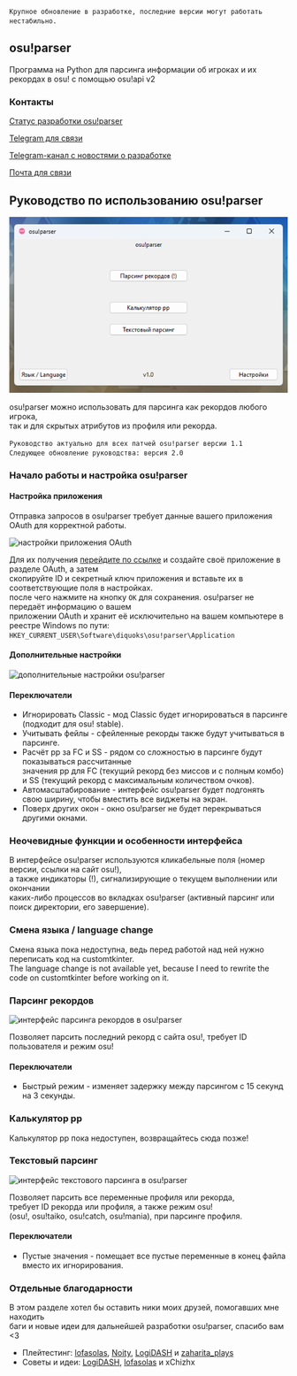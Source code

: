 `Крупное обновление в разработке, последние версии могут работать нестабильно.`

## osu!parser

Программа на Python для парсинга информации об игроках и их рекордах в osu! с помощью osu!api v2

### Контакты

[Статус разработки osu!parser](https://www.icloud.com/notes/0e0fiDVkllQ3CZ8kn6tbdpLnw)

[Telegram для связи](https://t.me/diquoks)

[Telegram-канал с новостями о разработке](https://t.me/diquoks_channel)

[Почта для связи](mailto:den232titovets@yandex.ru)

## Руководство по использованию osu!parser

![главное меню osu!parser](https://raw.githubusercontent.com/diquoks/osu-parser/refs/heads/main/osu!parser/assets/readme/main_menu.png)

osu!parser можно использовать для парсинга как рекордов любого игрока,\
так и для скрытых атрибутов из профиля или рекорда.

```Руководство актуально для всех патчей osu!parser версии 1.1```\
```Следующее обновление руководства: версия 2.0```

### Начало работы и настройка osu!parser

#### Настройка приложения

Отправка запросов в osu!parser требует данные вашего приложения OAuth для корректной работы.

![настройки приложения OAuth](https://raw.githubusercontent.com/diquoks/osu-parser/refs/heads/main/osu!parser/assets/readme/application_settings.png)

Для их получения [перейдите по ссылке](https://osu.ppy.sh/home/account/edit#oauth) и создайте своё приложение в разделе OAuth, а затем\
скопируйте ID и секретный ключ приложения и вставьте их в соответствующие поля в настройках.\
после чего нажмите на кнопку ```OK``` для сохранения. osu!parser не передаёт информацию о вашем\
приложении OAuth и хранит её исключительно на вашем компьютере в реестре Windows по пути:\
```HKEY_CURRENT_USER\Software\diquoks\osu!parser\Application```

#### Дополнительные настройки

![дополнительные настройки osu!parser](https://raw.githubusercontent.com/diquoks/osu-parser/refs/heads/main/osu!parser/assets/readme/additional_settings.png)

#### Переключатели

- Игнорировать Classic - мод Classic будет игнорироваться в парсинге (подходит для osu! stable).
- Учитывать фейлы - сфейленные рекорды также будут учитываться в парсинге.
- Расчёт pp за FC и SS - рядом со сложностью в парсинге будут показываться рассчитанные\
  значения pp для FC (текущий рекорд без миссов и с полным комбо)\
  и SS (текущий рекорд с максимальным количеством очков).
- Автомасштабирование - интерфейс osu!parser будет подгонять\
  свою ширину, чтобы вместить все виджеты на экран.
- Поверх других окон - окно osu!parser не будет перекрываться другими окнами.

### Неочевидные функции и особенности интерфейса

В интерфейсе osu!parser используются кликабельные поля (номер версии, ссылки на сайт osu!),\
а также индикаторы (!), сигнализирующие о текущем выполнении или окончании\
каких-либо процессов во вкладках osu!parser (активный парсинг или поиск директории, его завершение).

### Смена языка / language change

Смена языка пока недоступна, ведь перед работой над ней нужно переписать код на customtkinter.\
The language change is not available yet, because I need to rewrite the code on customtkinter before working on it.

### Парсинг рекордов

![интерфейс парсинга рекордов в osu!parser](https://raw.githubusercontent.com/diquoks/osu-parser/refs/heads/main/osu!parser/assets/readme/last_score.png)

Позволяет парсить последний рекорд с сайта osu!, требует ID пользователя и режим osu!

#### Переключатели

- Быстрый режим - изменяет задержку между парсингом с 15 секунд на 3 секунды.

### Калькулятор pp

Калькулятор pp пока недоступен, возвращайтесь сюда позже!

### Текстовый парсинг

![интерфейс текстового парсинга в osu!parser](https://raw.githubusercontent.com/diquoks/osu-parser/refs/heads/main/osu!parser/assets/readme/text_parsing.png)

Позволяет парсить все переменные профиля или рекорда,\
требует ID рекорда или профиля, а также режим osu!\
(osu!, osu!taiko, osu!catch, osu!mania), при парсинге профиля.

#### Переключатели

- Пустые значения - помещает все пустые переменные в конец файла вместо их игнорирования.

### Отдельные благодарности

В этом разделе хотел бы оставить ники моих друзей, помогавших мне находить\
баги и новые идеи для дальнейшей разработки osu!parser, спасибо вам <3

- Плейтестинг: [lofasolas](https://osu.ppy.sh/users/31543047), [Noity](https://osu.ppy.sh/users/34986222), [LogiDASH](https://osu.ppy.sh/users/10335625) и [zaharita_plays](https://osu.ppy.sh/users/33283996)
- Советы и идеи: [LogiDASH](https://osu.ppy.sh/users/10335625), [lofasolas](https://osu.ppy.sh/users/31543047) и xChizhx